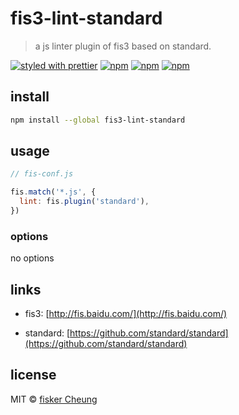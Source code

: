 # fis3-lint-standard

> a js linter plugin of fis3 based on standard.

[![styled with prettier](https://img.shields.io/badge/styled_with-prettier-ff69b4.svg?style=flat-square)](https://github.com/prettier/prettier)
[![npm](https://img.shields.io/npm/v/fis3-lint-standard.svg?style=flat-square)](https://www.npmjs.com/package/fis3-lint-standard)
[![npm](https://img.shields.io/npm/dt/fis3-lint-standard.svg?style=flat-square)](https://www.npmjs.com/package/fis3-lint-standard)
[![npm](https://img.shields.io/npm/dm/fis3-lint-standard.svg?style=flat-square)](https://www.npmjs.com/package/fis3-lint-standard)

## install

```sh
npm install --global fis3-lint-standard
```

## usage

```js
// fis-conf.js

fis.match('*.js', {
  lint: fis.plugin('standard'),
})
```

### options

no options

## links

- fis3: [http://fis.baidu.com/](http://fis.baidu.com/)

- standard: [https://github.com/standard/standard](https://github.com/standard/standard)

## license

MIT © [fisker Cheung](https://www.fiskercheung.com/)
